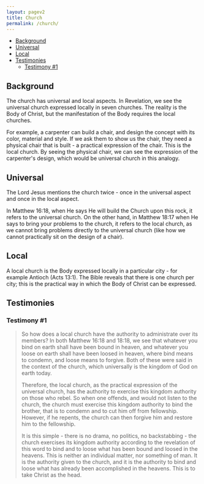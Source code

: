 ```yaml
---
layout: pagev2
title: Church
permalink: /church/
---
```

- [Background](#background)
- [Universal](#universal)
- [Local](#local)
- [Testimonies](#testimonies)
  - [Testimony #1](#testimony-1)

## Background

The church has universal and local aspects. In Revelation, we see the universal church expressed locally in seven churches. The reality is the Body of Christ, but the manifestation of the Body requires the local churches. 

For example, a carpenter can build a chair, and design the concept with its color, material and style. If we ask them to show us the chair, they need a physical chair that is built - a practical expression of the chair. This is the local church. By seeing the physical chair, we can see the expression of the carpenter's design, which would be universal church in this analogy.

## Universal

The Lord Jesus mentions the church twice - once in the universal aspect and once in the local aspect.

In Matthew 16:18, when He says He will build the Church upon this rock, it refers to the universal church. On the other hand, in Matthew  18:17 when He says to bring your problems to the church, it refers to the local church, as we cannot bring problems directly to the universal church (like how we cannot practically sit on the design of a chair).

## Local

A local church is the Body expressed locally in a particular city - for example Antioch (Acts 13:1). The Bible reveals that there is one church per city; this is the practical way in which the Body of Christ can be expressed.

## Testimonies

### Testimony #1

> So how does a local church have the authority to administrate over its members? In both Matthew 16:18 and 18:18, we see that whatever you bind on earth shall have been bound in heaven, and whatever you loose on earth shall have been loosed in heaven, where bind means to condemn, and loose means to forgive. Both of these were said in the context of the church, which universally is the kingdom of God on earth today.
>
>Therefore, the local church, as the practical expression of the universal church, has the authority to exercise this kingdom authority on those who rebel. So when one offends, and would not listen to the church, the church must exercise this kingdom authority to bind the brother, that is to condemn and to cut him off from fellowship. However, if he repents, the church can then forgive him and restore him to the fellowship. 
>
> It is this simple - there is no drama, no politics, no backstabbing - the church exercises its kingdom authority according to the revelation of this word to bind and to loose what has been bound and loosed in the heavens. This is neither an individual matter, nor something of man. It is the authority given to the church, and it is the authority to bind and loose what has already been accomplished in the heavens. This is to take Christ as the head.